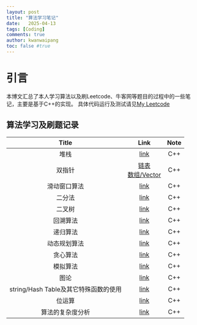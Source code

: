 ```yaml
---
layout: post
title: "算法学习笔记"
date:   2025-04-13
tags: [Coding]
comments: true
author: kwanwaipang
toc: false #true
---
```



<!-- * 目录
{:toc} -->


<!-- !!!!!!!!!!!!!!!!!!!!!!!!!!!!!!!!!!!!!!!!!!!!!!!!!!!!!!!!!!!!!!!!!!!!!!!!!!!!!!!!!!!!!!!!!!!!!!!!!!!!!!!!!!!!!!!!!!!!!!!!!!! -->
# 引言

本博文汇总了本人学习算法以及刷Leetcode、牛客网等题目的过程中的一些笔记，主要是基于C++的实现。 具体代码运行及测试请见[My Leetcode](https://leetcode.cn/u/kwan-wai-pang/)

## 算法学习及刷题记录

| Title | Link | Note |
|:----:|:-----:|:----:|
| 堆栈  | [link](../File/Blogs/Poster/栈类型题目.html) | C++ |
| 双指针| [链表](../File/Blogs/Poster/双指针链表解法.html) <br> [数组/Vector](../File/Blogs/Poster/双指针数组解法.html) | C++ |
| 滑动窗口算法 | [link](../File/Blogs/Poster/滑动窗口算法.html) | C++ |
| 二分法 | [link](../File/Blogs/Poster/二分法.html) | C++ |
| 二叉树 | [link](../File/Blogs/Poster/二叉树类题目.html) | C++ |
| 回溯算法 | [link](../File/Blogs/Poster/回溯算法.html) | C++ |
| 递归算法 | [link](../File/Blogs/Poster/递归算法.html) | C++ |
| 动态规划算法 | [link](../File/Blogs/Poster/动态规划.html) | C++ |
| 贪心算法 | [link](../File/Blogs/Poster/贪心算法.html) | C++ |
| 模拟算法 | [link](../File/Blogs/Poster/模拟算法.html) | C++ |
| 图论 | [link](../File/Blogs/Poster/图论.html) | C++ |
| string/Hash Table及其它特殊函数的使用 | [link](../File/Blogs/Poster/其他算法题汇总.html) | C++ |
| 位运算| [link](../File/Blogs/Poster/位运算.html) | C++ |
| 算法的复杂度分析| [link](../File/Blogs/Poster/算法的复杂度分析.html) | C++ |
